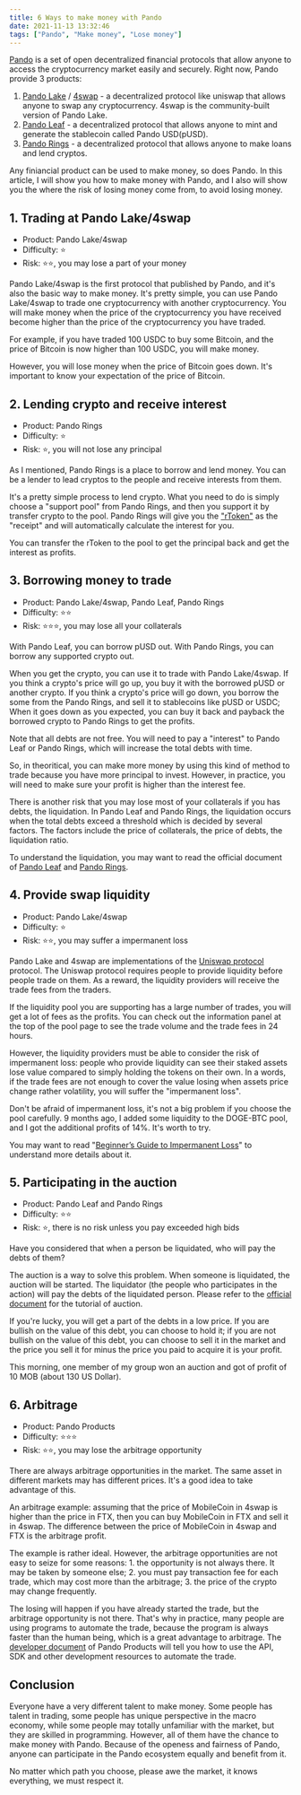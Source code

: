 ```yaml
---
title: 6 Ways to make money with Pando
date: 2021-11-13 13:32:46
tags: ["Pando", "Make money", "Lose money"]
---
```


[Pando](https://pando.im) is a set of open decentralized financial protocols that allow anyone to access the cryptocurrency market easily and securely. Right now, Pando provide 3 products: 

1. [Pando Lake](https://lake.pando.im) / [4swap](https://4swap.org) - a decentralized protocol like uniswap that allows anyone to swap any cryptocurrency. 4swap is the community-built version of Pando Lake.
2. [Pando Leaf](https://leaf.pando.im) - a decentralized protocol that allows anyone to mint and generate the stablecoin called Pando USD(pUSD).
3. [Pando Rings](https://rings.pando.im) - a decentralized protocol that allows anyone to make loans and lend cryptos.

Any finiancial product can be used to make money, so does Pando. In this article, I will show you how to make money with Pando, and I also will show you the where the risk of losing money come from, to avoid losing money.

## 1. Trading at Pando Lake/4swap

- Product: Pando Lake/4swap
- Difficulty: ⭐
- Risk: ⭐⭐, you may lose a part of your money

Pando Lake/4swap is the first protocol that published by Pando, and it's also the basic way to make money. It's pretty simple, you can use Pando Lake/4swap to trade one cryptocurrency with another cryptocurrency. You will make money when the price of the cryptocurrency you have received become higher than the price of the cryptocurrency you have traded. 

For example, if you have traded 100 USDC to buy some Bitcoin, and the price of Bitcoin is now higher than 100 USDC, you will make money.

However, you will lose money when the price of Bitcoin goes down. It's important to know your expectation of the price of Bitcoin.

## 2. Lending crypto and receive interest

- Product: Pando Rings
- Difficulty: ⭐
- Risk: ⭐, you will not lose any principal

As I mentioned, Pando Rings is a place to borrow and lend money. You can be a lender to lead cryptos to the people and receive interests from them.

It's a pretty simple process to lend crypto. What you need to do is simply choose a "support pool" from Pando Rings, and then you support it by transfer crypto to the pool. Pando Rings will give you the ["rToken"](https://docs.pando.im/docs/rings/key-concepts/rtoken) as the "receipt" and will automatically calculate the interest for you.

You can transfer the rToken to the pool to get the principal back and get the interest as profits.

## 3. Borrowing money to trade

- Product: Pando Lake/4swap, Pando Leaf, Pando Rings
- Difficulty: ⭐⭐
- Risk: ⭐⭐⭐, you may lose all your collaterals

With Pando Leaf, you can borrow pUSD out. With Pando Rings, you can borrow any supported crypto out.

When you get the crypto, you can use it to trade with Pando Lake/4swap. If you think a crypto's price will go up, you buy it with the borrowed pUSD or another crypto. If you think a crypto's price will go down, you borrow the some from the Pando Rings, and sell it to stablecoins like pUSD or USDC; When it goes down as you expected, you can buy it back and payback the borrowed crypto to Pando Rings to get the profits.

Note that all debts are not free. You will need to pay a "interest" to Pando Leaf or Pando Rings, which will increase the total debts with time.

So, in theoritical, you can make more money by using this kind of method to trade because you have more principal to invest. However, in practice, you will need to make sure your profit is higher than the interest fee.

There is another risk that you may lose most of your collaterals if you has debts, the liquidation. In Pando Leaf and Pando Rings, the liquidation occurs when the total debts exceed a threshold which is decided by several factors. The factors include the price of collaterals, the price of debts, the liquidation ratio.

To understand the liquidation, you may want to read the official document of [Pando Leaf](https://docs.pando.im/docs/leaf/key-concepts/liquidation) and [Pando Rings](https://docs.pando.im/docs/rings/key-concepts/liquidation).

## 4. Provide swap liquidity

- Product: Pando Lake/4swap
- Difficulty: ⭐
- Risk: ⭐⭐, you may suffer a impermanent loss

Pando Lake and 4swap are implementations of the [Uniswap protocol](https://uniswap.org) protocol. The Uniswap protocol requires people to provide liquidity before people trade on them. As a reward, the liquidity providers will receive the trade fees from the traders.

If the liquidity pool you are supporting has a large number of trades, you will get a lot of fees as the profits. You can check out the information panel at the top of the pool page to see the trade volume and the trade fees in 24 hours.

However, the liquidity providers must be able to consider the risk of impermanent loss: people who provide liquidity can see their staked assets lose value compared to simply holding the tokens on their own. In a words, if the trade fees are not enough to cover the value losing when assets price change rather volatility, you will suffer the "impermanent loss".

Don't be afraid of impermanent loss, it's not a big problem if you choose the pool carefully. 9 months ago, I added some liquidity to the DOGE-BTC pool, and I got the additional profits of 14%. It's worth to try. 

You may want to read "[Beginner’s Guide to Impermanent Loss](https://blog.bancor.network/beginners-guide-to-getting-rekt-by-impermanent-loss-7c9510cb2f22)" to understand more details about it.


## 5. Participating in the auction

- Product: Pando Leaf and Pando Rings
- Difficulty: ⭐⭐
- Risk: ⭐, there is no risk unless you pay exceeded high bids

Have you considered that when a person be liquidated, who will pay the debts of them?

The auction is a way to solve this problem. When someone is liquidated, the auction will be started. The liquidator (the people who participates in the action) will pay the debts of the liquidated person. Please refer to the [official document](https://docs.pando.im/docs/leaf/tutorials/auction-participation) for the tutorial of auction.

If you're lucky, you will get a part of the debts in a low price. If you are bullish on the value of this debt, you can choose to hold it; if you are not bullish on the value of this debt, you can choose to sell it in the market and the price you sell it for minus the price you paid to acquire it is your profit.

This morning, one member of my group won an auction and got of profit of 10 MOB (about 130 US Dollar).

## 6. Arbitrage

- Product: Pando Products
- Difficulty: ⭐⭐⭐
- Risk: ⭐⭐, you may lose the arbitrage opportunity

There are always arbitrage opportunities in the market. The same asset in different markets may has different prices. It's a good idea to take advantage of this.

An arbitrage example: assuming that the price of MobileCoin in 4swap is higher than the price in FTX, then you can buy MobileCoin in FTX and sell it in 4swap. The difference between the price of MobileCoin in 4swap and FTX is the arbitrage profit.

The example is rather ideal. However, the arbitrage opportunities are not easy to seize for some reasons: 1. the opportunity is not always there. It may be taken by someone else; 2. you must pay transaction fee for each trade, which may cost more than the arbitrage; 3. the price of the crypto may change frequently.

The losing will happen if you have already started the trade, but the arbitrage opportunity is not there. That's why in practice, many people are using programs to automate the trade, because the program is always faster than the human being, which is a great advantage to arbitrage. The [developer document](https://docs.pando.im/developer/intro) of Pando Products will tell you how to use the API, SDK and other development resources to automate the trade.

## Conclusion

Everyone have a very different talent to make money. Some people has talent in trading, some people has unique perspective in the macro economy, while some people may totally unfamiliar with the market, but they are skilled in programming. However, all of them have the chance to make money with Pando. Because of the openess and fairness of Pando, anyone can participate in the Pando ecosystem equally and benefit from it.

No matter which path you choose, please awe the market, it knows everything, we must respect it.